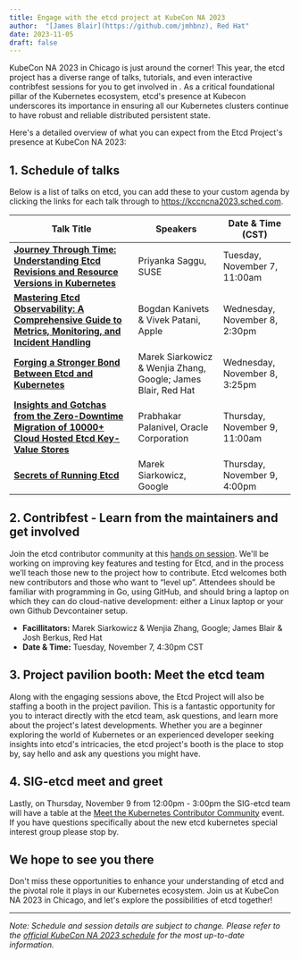 ```yaml
---
title: Engage with the etcd project at KubeCon NA 2023
author:  "[James Blair](https://github.com/jmhbnz), Red Hat"
date: 2023-11-05
draft: false
---
```


KubeCon NA 2023 in Chicago is just around the corner! This year, the etcd project has a diverse range of talks, tutorials, and even interactive contribfest sessions for you to get involved in . As a critical foundational pillar of the Kubernetes ecosystem, etcd's presence at Kubecon underscores its importance in ensuring all our Kubernetes clusters continue to have robust and reliable distributed persistent state.

Here's a detailed overview of what you can expect from the Etcd Project's presence at KubeCon NA 2023:

## 1. Schedule of talks

Below is a list of talks on etcd, you can add these to your custom agenda by clicking the links for each talk through to <https://kccncna2023.sched.com>.

| **Talk Title**                                                                                           | **Speakers**                                                   | **Date & Time (CST)**          |
|----------------------------------------------------------------------------------------------------------|----------------------------------------------------------------|--------------------------------|
| **[Journey Through Time: Understanding Etcd Revisions and Resource Versions in Kubernetes](https://kccncna2023.sched.com/event/1R2m8/journey-through-time-understanding-etcd-revisions-and-resource-versions-in-kubernetes-priyanka-saggu-suse)**               | Priyanka Saggu, SUSE                                           | Tuesday, November 7, 11:00am   |
| **[Mastering Etcd Observability: A Comprehensive Guide to Metrics, Monitoring, and Incident Handling](https://kccncna2023.sched.com/event/1R2rD/tutorial-mastering-etcd-observability-a-comprehensive-guide-to-metrics-monitoring-and-incident-handling-bogdan-kanivets-vivek-patani-apple)**    | Bogdan Kanivets & Vivek Patani, Apple                          | Wednesday, November 8, 2:30pm  |
| **[Forging a Stronger Bond Between Etcd and Kubernetes](https://kccncna2023.sched.com/event/1R2rt/forging-a-stronger-bond-between-etcd-and-kubernetes-marek-siarkowicz-wenjia-zhang-google-james-blair-red-hat)**                                                  | Marek Siarkowicz & Wenjia Zhang, Google; James Blair, Red Hat  | Wednesday, November 8, 3:25pm  |
| **[Insights and Gotchas from the Zero-Downtime Migration of 10000+ Cloud Hosted Etcd Key-Value Stores](https://kccncna2023.sched.com/event/1R2tG/insights-and-gotchas-from-the-zero-downtime-migration-of-10000-cloud-hosted-etcd-key-value-stores-prabhakar-palanivel-oracle-corporation)**   | Prabhakar Palanivel, Oracle Corporation                        | Thursday, November 9, 11:00am  |
| **[Secrets of Running Etcd](https://kccncna2023.sched.com/event/1R2vl/secrets-of-running-etcd-marek-siarkowicz-google)**                                                                              | Marek Siarkowicz, Google                                       | Thursday, November 9, 4:00pm   |

## 2. Contribfest - Learn from the maintainers and get involved

Join the etcd contributor community at this [hands on session](https://kccncna2023.sched.com/event/1R2p2/contribfest-etcd-learn-from-the-maintainers-and-get-involved-marek-siarkowicz-wenjia-zhang-google-james-blair-josh-berkus-red-hat). We'll be working on improving key features and testing for Etcd, and in the process we’ll teach those new to the project how to contribute. Etcd welcomes both new contributors and those who want to “level up”. Attendees should be familiar with programming in Go, using GitHub, and should bring a laptop on which they can do cloud-native development: either a Linux laptop or your own Github Devcontainer setup.

- **Facillitators:** Marek Siarkowicz & Wenjia Zhang, Google; James Blair & Josh Berkus, Red Hat
- **Date & Time:** Tuesday, November 7, 4:30pm CST

## 3. Project pavilion booth: Meet the etcd team

Along with the engaging sessions above, the Etcd Project will also be staffing a booth in the project pavilion. This is a fantastic opportunity for you to interact directly with the etcd team, ask questions, and learn more about the project's latest developments. Whether you are a beginner exploring the world of Kubernetes or an experienced developer seeking insights into etcd's intricacies, the etcd project's booth is the place to stop by, say hello and ask any questions you might have.

## 4. SIG-etcd meet and greet

Lastly, on Thursday, November 9 from 12:00pm - 3:00pm the SIG-etcd team will have a table at the [Meet the Kubernetes Contributor Community](https://github.com/kubernetes/community/issues/7541) event. If you have questions specifically about the new etcd kubernetes special interest group please stop by.


## We hope to see you there

Don't miss these opportunities to enhance your understanding of etcd and the pivotal role it plays in our Kubernetes ecosystem. Join us at KubeCon NA 2023 in Chicago, and let's explore the possibilities of etcd together!

---

*Note: Schedule and session details are subject to change. Please refer to the [official KubeCon NA 2023 schedule](https://kccncna2023.sched.com) for the most up-to-date information.*
